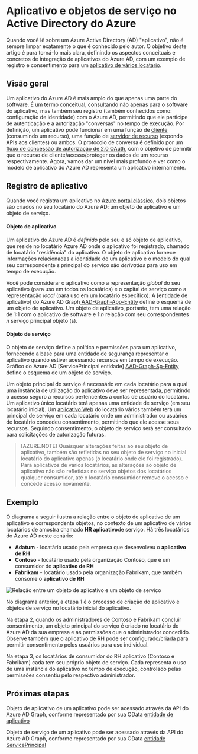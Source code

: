 <properties
pageTitle="Aplicativo do Active Directory do Azure e objetos de serviço Principal | Microsoft Azure"
description="Uma discussão da relação entre o aplicativo e objetos de serviço no Active Directory do Azure"
documentationCenter="dev-center-name"
authors="bryanla"
manager="mbaldwin"
services="active-directory"
editor=""/>

<tags
ms.service="active-directory"
ms.devlang="na"
ms.topic="article"
ms.tgt_pltfrm="na"
ms.workload="identity"
ms.date="08/10/2016"
ms.author="bryanla;mbaldwin"/>

# <a name="application-and-service-principal-objects-in-azure-active-directory"></a>Aplicativo e objetos de serviço no Active Directory do Azure
Quando você lê sobre um Azure Active Directory (AD) "aplicativo", não é sempre limpar exatamente o que é conhecido pelo autor. O objetivo deste artigo é para torná-lo mais clara, definindo os aspectos conceituais e concretos de integração de aplicativos do Azure AD, com um exemplo de registro e consentimento para um [aplicativo de vários locatário](active-directory-dev-glossary.md#multi-tenant-application).

## <a name="overview"></a>Visão geral
Um aplicativo do Azure AD é mais amplo do que apenas uma parte do software. É um termo conceitual, consultando não apenas para o software do aplicativo, mas também seu registro (também conhecidos como: configuração de identidade) com o Azure AD, permitindo que ele participe de autenticação e a autorização "conversas" no tempo de execução. Por definição, um aplicativo pode funcionar em uma função de [cliente](active-directory-dev-glossary.md#client-application) (consumindo um recurso), uma função de [servidor de recurso](active-directory-dev-glossary.md#resource-server) (expondo APIs aos clientes) ou ambos. O protocolo de conversa é definido por um [fluxo de concessão de autorização de 2.0 OAuth](active-directory-dev-glossary.md#authorization-grant), com o objetivo de permitir que o recurso de cliente/acesso/proteger os dados de um recurso respectivamente. Agora, vamos dar um nível mais profundo e ver como o modelo de aplicativo do Azure AD representa um aplicativo internamente. 

## <a name="application-registration"></a>Registro de aplicativo
Quando você registra um aplicativo no [Azure portal clássico][AZURE-Classic-Portal], dois objetos são criados no seu locatário do Azure AD: um objeto de aplicativo e um objeto de serviço.

#### <a name="application-object"></a>Objeto de aplicativo
Um aplicativo do Azure AD é *definido* pelo seu e só objeto de aplicativo, que reside no locatário Azure AD onde o aplicativo foi registrado, chamado de locatário "residência" do aplicativo. O objeto de aplicativo fornece informações relacionadas a identidade de um aplicativo e o modelo do qual seu correspondente s principal do serviço são *derivadas* para uso em tempo de execução. 

Você pode considerar o aplicativo como a representação *global* do seu aplicativo (para uso em todos os locatários) e o capital de serviço como a representação *local* (para uso em um locatário específico). A [entidade de aplicativo] do Azure AD Graph[ AAD-Graph-App-Entity] define o esquema de um objeto de aplicativo. Um objeto de aplicativo, portanto, tem uma relação de 1:1 com o aplicativo de software e 1:*n* relação com seu correspondentes *n* serviço principal objeto (s).

#### <a name="service-principal-object"></a>Objeto de serviço
O objeto de serviço define a política e permissões para um aplicativo, fornecendo a base para uma entidade de segurança representar o aplicativo quando estiver acessando recursos em tempo de execução. Gráfico do Azure AD [ServicePrincipal entidade] [ AAD-Graph-Sp-Entity] define o esquema de um objeto de serviço. 

Um objeto principal do serviço é necessário em cada locatário para a qual uma instância de utilização do aplicativo deve ser representada, permitindo o acesso seguro a recursos pertencentes a contas de usuário do locatário. Um aplicativo único locatário terá apenas uma entidade de serviço (em seu locatário inicial). Um [aplicativo Web](active-directory-dev-glossary.md#web-client) do locatário vários também terá um principal de serviço em cada locatário onde um administrador ou usuários de locatário concedeu consentimento, permitindo que ele acesse seus recursos. Seguindo consentimento, o objeto de serviço será ser consultado para solicitações de autorização futuras. 

> [AZURE.NOTE] Quaisquer alterações feitas ao seu objeto de aplicativo, também são refletidas no seu objeto de serviço no inicial locatário do aplicativo apenas (o locatário onde ele foi registrado). Para aplicativos de vários locatários, as alterações ao objeto de aplicativo não são refletidas no serviço objetos dos locatários qualquer consumidor, até o locatário consumidor remove o acesso e concede acesso novamente.

## <a name="example"></a>Exemplo
O diagrama a seguir ilustra a relação entre o objeto de aplicativo de um aplicativo e correspondente objetos, no contexto de um aplicativo de vários locatários de amostra chamado **HR aplicativo**de serviço. Há três locatários do Azure AD neste cenário: 

- **Adatum** - locatário usado pela empresa que desenvolveu o **aplicativo de RH**
- **Contoso** - locatário usado pela organização Contoso, que é um consumidor do **aplicativo de RH**
- **Fabrikam** - locatário usado pela organização Fabrikam, que também consome o **aplicativo de RH**

![Relação entre um objeto de aplicativo e um objeto de serviço](./media/active-directory-application-objects/application-objects-relationship.png)

No diagrama anterior, a etapa 1 é o processo de criação do aplicativo e objetos de serviço no locatário inicial do aplicativo.

Na etapa 2, quando os administradores de Contoso e Fabrikam concluir consentimento, um objeto principal do serviço é criado no locatário do Azure AD da sua empresa e as permissões que o administrador concedido. Observe também que o aplicativo de RH pode ser configurado/criada para permitir consentimento pelos usuários para uso individual.

Na etapa 3, os locatários de consumidor do RH aplicativo (Contoso e Fabrikam) cada tem seu próprio objeto de serviço. Cada representa o uso de uma instância do aplicativo no tempo de execução, controlado pelas permissões consentiu pelo respectivo administrador.

## <a name="next-steps"></a>Próximas etapas
Objeto de aplicativo de um aplicativo pode ser acessado através da API do Azure AD Graph, conforme representado por sua OData [entidade de aplicativo][AAD-Graph-App-Entity]

Objeto de serviço de um aplicativo pode ser acessado através da API do Azure AD Graph, conforme representado por sua OData [entidade ServicePrincipal][AAD-Graph-Sp-Entity]



<!--Image references-->

<!--Reference style links -->
[AAD-Graph-App-Entity]: https://msdn.microsoft.com/Library/Azure/Ad/Graph/api/entity-and-complex-type-reference#application-entity
[AAD-Graph-Sp-Entity]: https://msdn.microsoft.com/Library/Azure/Ad/Graph/api/entity-and-complex-type-reference#serviceprincipal-entity
[AZURE-Classic-Portal]: https://manage.windowsazure.com